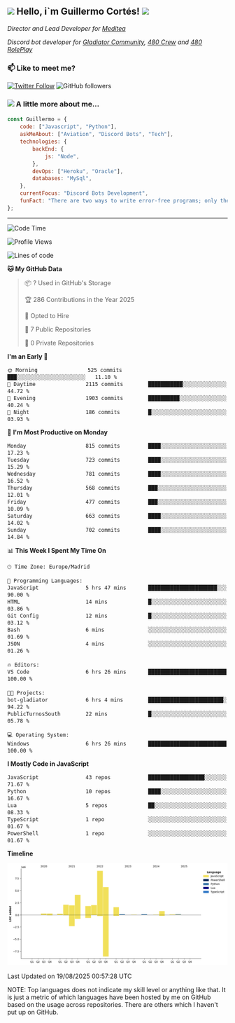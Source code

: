 <h2><img src="https://emojis.slackmojis.com/emojis/images/1531849430/4246/blob-sunglasses.gif?1531849430" width="30"/> Hello, i`m Guillermo Cortés! <img src="https://media.giphy.com/media/PiuVH04cd9JcmqqWKK/giphy.gif" width="50"></h2>
<p><em>Director and Lead Developer for <a href="https://mediteavirtual.es/">Meditea</a>
</em></p>
<p><em>Discord bot developer for <a href="https://discord.comunidadgladiator.com">Gladiator Community</a>, <a href="https://discord.gg/UpvpkUbGdA">480 Crew</a> and <a href="https://discord.gg/dmMRQgH3tu">480 RolePlay</a>
</em></p>

### 📫 Like to meet me?

[![Twitter Follow](https://img.shields.io/twitter/follow/concara3443?label=Follow)](https://twitter.com/intent/follow?screen_name=concara3443)
![GitHub followers](https://img.shields.io/github/followers/concara3443?label=Follow&style=social)

### <img src="https://media.giphy.com/media/WFZvB7VIXBgiz3oDXE/giphy.gif" width="50"> A little more about me...  

```javascript
const Guillermo = {
    code: ["Javascript", "Python"],
    askMeAbout: ["Aviation", "Discord Bots", "Tech"],
    technologies: {
        backEnd: {
            js: "Node",
        },
        devOps: ["Heroku", "Oracle"],
        databases: "MySql",
    },
    currentFocus: "Discord Bots Development",
    funFact: "There are two ways to write error-free programs; only the third one works"
};
```

---

<!--START_SECTION:waka-->
![Code Time](http://img.shields.io/badge/Code%20Time-639%20hrs%209%20mins-blue)

![Profile Views](http://img.shields.io/badge/Profile%20Views-0-blue)

![Lines of code](https://img.shields.io/badge/From%20Hello%20World%20I%27ve%20Written-30.0%20million%20lines%20of%20code-blue)

**🐱 My GitHub Data** 

> 📦 ? Used in GitHub's Storage 
 > 
> 🏆 286 Contributions in the Year 2025
 > 
> 💼 Opted to Hire
 > 
> 📜 7 Public Repositories 
 > 
> 🔑 0 Private Repositories 
 > 
**I'm an Early 🐤** 

```text
🌞 Morning                525 commits         ███░░░░░░░░░░░░░░░░░░░░░░   11.10 % 
🌆 Daytime                2115 commits        ███████████░░░░░░░░░░░░░░   44.72 % 
🌃 Evening                1903 commits        ██████████░░░░░░░░░░░░░░░   40.24 % 
🌙 Night                  186 commits         █░░░░░░░░░░░░░░░░░░░░░░░░   03.93 % 
```
📅 **I'm Most Productive on Monday** 

```text
Monday                   815 commits         ████░░░░░░░░░░░░░░░░░░░░░   17.23 % 
Tuesday                  723 commits         ████░░░░░░░░░░░░░░░░░░░░░   15.29 % 
Wednesday                781 commits         ████░░░░░░░░░░░░░░░░░░░░░   16.52 % 
Thursday                 568 commits         ███░░░░░░░░░░░░░░░░░░░░░░   12.01 % 
Friday                   477 commits         ███░░░░░░░░░░░░░░░░░░░░░░   10.09 % 
Saturday                 663 commits         ████░░░░░░░░░░░░░░░░░░░░░   14.02 % 
Sunday                   702 commits         ████░░░░░░░░░░░░░░░░░░░░░   14.84 % 
```


📊 **This Week I Spent My Time On** 

```text
🕑︎ Time Zone: Europe/Madrid

💬 Programming Languages: 
JavaScript               5 hrs 47 mins       ██████████████████████░░░   90.00 % 
HTML                     14 mins             █░░░░░░░░░░░░░░░░░░░░░░░░   03.86 % 
Git Config               12 mins             █░░░░░░░░░░░░░░░░░░░░░░░░   03.12 % 
Bash                     6 mins              ░░░░░░░░░░░░░░░░░░░░░░░░░   01.69 % 
JSON                     4 mins              ░░░░░░░░░░░░░░░░░░░░░░░░░   01.26 % 

🔥 Editors: 
VS Code                  6 hrs 26 mins       █████████████████████████   100.00 % 

🐱‍💻 Projects: 
bot-gladiator            6 hrs 4 mins        ████████████████████████░   94.22 % 
PublicTurnosSouth        22 mins             █░░░░░░░░░░░░░░░░░░░░░░░░   05.78 % 

💻 Operating System: 
Windows                  6 hrs 26 mins       █████████████████████████   100.00 % 
```

**I Mostly Code in JavaScript** 

```text
JavaScript               43 repos            ██████████████████░░░░░░░   71.67 % 
Python                   10 repos            ████░░░░░░░░░░░░░░░░░░░░░   16.67 % 
Lua                      5 repos             ██░░░░░░░░░░░░░░░░░░░░░░░   08.33 % 
TypeScript               1 repo              ░░░░░░░░░░░░░░░░░░░░░░░░░   01.67 % 
PowerShell               1 repo              ░░░░░░░░░░░░░░░░░░░░░░░░░   01.67 % 
```



**Timeline**

![Lines of Code chart](https://raw.githubusercontent.com/Concara3443/Concara3443/main/assets/bar_graph.png)


 Last Updated on 19/08/2025 00:57:28 UTC
<!--END_SECTION:waka-->

NOTE: Top languages does not indicate my skill level or anything like that. It is just a metric of which languages have been hosted by me on GitHub based on the usage across repositories. There are others which I haven't put up on GitHub.
